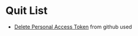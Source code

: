 # Quit List

* [Delete Personal Access Token](https://github.com/settings/tokens) from github used 
  